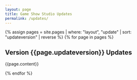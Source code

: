 ```yaml
---
layout: page
title: Game Show Studio Updates
permalink: /updates/
---
```


{% assign pages = site.pages | where: "layout", "update" | sort: "updateversion" | reverse %}
{% for page in pages %}

<div class="content-automerged-on-one-page">
<h2>Version {{page.updateversion}} Updates</h2>
<p>{{page.content}}</p>
</div>

{% endfor %}
